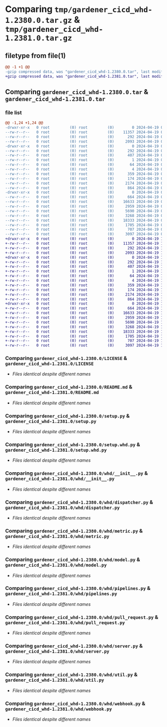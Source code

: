 # Comparing `tmp/gardener_cicd_whd-1.2380.0.tar.gz` & `tmp/gardener_cicd_whd-1.2381.0.tar.gz`

## filetype from file(1)

```diff
@@ -1 +1 @@
-gzip compressed data, was "gardener_cicd_whd-1.2380.0.tar", last modified: Fri Apr 19 09:26:18 2024, max compression
+gzip compressed data, was "gardener_cicd_whd-1.2381.0.tar", last modified: Fri Apr 19 12:30:42 2024, max compression
```

## Comparing `gardener_cicd_whd-1.2380.0.tar` & `gardener_cicd_whd-1.2381.0.tar`

### file list

```diff
@@ -1,24 +1,24 @@
-drwxr-xr-x   0 root         (0) root         (0)        0 2024-04-19 09:26:18.548904 gardener_cicd_whd-1.2380.0/
--rw-r--r--   0 root         (0) root         (0)    11357 2024-04-19 09:23:30.000000 gardener_cicd_whd-1.2380.0/LICENSE
--rw-r--r--   0 root         (0) root         (0)      292 2024-04-19 09:26:18.548904 gardener_cicd_whd-1.2380.0/PKG-INFO
--rw-r--r--   0 root         (0) root         (0)     2093 2024-04-19 09:23:30.000000 gardener_cicd_whd-1.2380.0/README.md
-drwxr-xr-x   0 root         (0) root         (0)        0 2024-04-19 09:26:18.548904 gardener_cicd_whd-1.2380.0/gardener_cicd_whd.egg-info/
--rw-r--r--   0 root         (0) root         (0)      292 2024-04-19 09:26:18.000000 gardener_cicd_whd-1.2380.0/gardener_cicd_whd.egg-info/PKG-INFO
--rw-r--r--   0 root         (0) root         (0)      407 2024-04-19 09:26:18.000000 gardener_cicd_whd-1.2380.0/gardener_cicd_whd.egg-info/SOURCES.txt
--rw-r--r--   0 root         (0) root         (0)        1 2024-04-19 09:26:18.000000 gardener_cicd_whd-1.2380.0/gardener_cicd_whd.egg-info/dependency_links.txt
--rw-r--r--   0 root         (0) root         (0)       64 2024-04-19 09:26:18.000000 gardener_cicd_whd-1.2380.0/gardener_cicd_whd.egg-info/requires.txt
--rw-r--r--   0 root         (0) root         (0)        4 2024-04-19 09:26:18.000000 gardener_cicd_whd-1.2380.0/gardener_cicd_whd.egg-info/top_level.txt
--rw-r--r--   0 root         (0) root         (0)      359 2024-04-19 09:23:30.000000 gardener_cicd_whd-1.2380.0/pyproject.toml
--rw-r--r--   0 root         (0) root         (0)      174 2024-04-19 09:26:18.548904 gardener_cicd_whd-1.2380.0/setup.cfg
--rw-r--r--   0 root         (0) root         (0)     2174 2024-04-19 09:23:30.000000 gardener_cicd_whd-1.2380.0/setup.py
--rw-r--r--   0 root         (0) root         (0)      864 2024-04-19 09:23:30.000000 gardener_cicd_whd-1.2380.0/setup.whd.py
-drwxr-xr-x   0 root         (0) root         (0)        0 2024-04-19 09:26:18.548904 gardener_cicd_whd-1.2380.0/whd/
--rw-r--r--   0 root         (0) root         (0)      664 2024-04-19 09:23:30.000000 gardener_cicd_whd-1.2380.0/whd/__init__.py
--rw-r--r--   0 root         (0) root         (0)    16633 2024-04-19 09:23:30.000000 gardener_cicd_whd-1.2380.0/whd/dispatcher.py
--rw-r--r--   0 root         (0) root         (0)     2959 2024-04-19 09:23:30.000000 gardener_cicd_whd-1.2380.0/whd/metric.py
--rw-r--r--   0 root         (0) root         (0)     5690 2024-04-19 09:23:30.000000 gardener_cicd_whd-1.2380.0/whd/model.py
--rw-r--r--   0 root         (0) root         (0)     3268 2024-04-19 09:23:30.000000 gardener_cicd_whd-1.2380.0/whd/pipelines.py
--rw-r--r--   0 root         (0) root         (0)    18333 2024-04-19 09:23:30.000000 gardener_cicd_whd-1.2380.0/whd/pull_request.py
--rw-r--r--   0 root         (0) root         (0)     1705 2024-04-19 09:23:30.000000 gardener_cicd_whd-1.2380.0/whd/server.py
--rw-r--r--   0 root         (0) root         (0)      707 2024-04-19 09:23:30.000000 gardener_cicd_whd-1.2380.0/whd/util.py
--rw-r--r--   0 root         (0) root         (0)     3097 2024-04-19 09:23:30.000000 gardener_cicd_whd-1.2380.0/whd/webhook.py
+drwxr-xr-x   0 root         (0) root         (0)        0 2024-04-19 12:30:42.251567 gardener_cicd_whd-1.2381.0/
+-rw-r--r--   0 root         (0) root         (0)    11357 2024-04-19 12:13:44.000000 gardener_cicd_whd-1.2381.0/LICENSE
+-rw-r--r--   0 root         (0) root         (0)      292 2024-04-19 12:30:42.251567 gardener_cicd_whd-1.2381.0/PKG-INFO
+-rw-r--r--   0 root         (0) root         (0)     2093 2024-04-19 12:13:44.000000 gardener_cicd_whd-1.2381.0/README.md
+drwxr-xr-x   0 root         (0) root         (0)        0 2024-04-19 12:30:42.251567 gardener_cicd_whd-1.2381.0/gardener_cicd_whd.egg-info/
+-rw-r--r--   0 root         (0) root         (0)      292 2024-04-19 12:30:42.000000 gardener_cicd_whd-1.2381.0/gardener_cicd_whd.egg-info/PKG-INFO
+-rw-r--r--   0 root         (0) root         (0)      407 2024-04-19 12:30:42.000000 gardener_cicd_whd-1.2381.0/gardener_cicd_whd.egg-info/SOURCES.txt
+-rw-r--r--   0 root         (0) root         (0)        1 2024-04-19 12:30:42.000000 gardener_cicd_whd-1.2381.0/gardener_cicd_whd.egg-info/dependency_links.txt
+-rw-r--r--   0 root         (0) root         (0)       64 2024-04-19 12:30:42.000000 gardener_cicd_whd-1.2381.0/gardener_cicd_whd.egg-info/requires.txt
+-rw-r--r--   0 root         (0) root         (0)        4 2024-04-19 12:30:42.000000 gardener_cicd_whd-1.2381.0/gardener_cicd_whd.egg-info/top_level.txt
+-rw-r--r--   0 root         (0) root         (0)      359 2024-04-19 12:13:44.000000 gardener_cicd_whd-1.2381.0/pyproject.toml
+-rw-r--r--   0 root         (0) root         (0)      174 2024-04-19 12:30:42.251567 gardener_cicd_whd-1.2381.0/setup.cfg
+-rw-r--r--   0 root         (0) root         (0)     2174 2024-04-19 12:13:44.000000 gardener_cicd_whd-1.2381.0/setup.py
+-rw-r--r--   0 root         (0) root         (0)      864 2024-04-19 12:13:44.000000 gardener_cicd_whd-1.2381.0/setup.whd.py
+drwxr-xr-x   0 root         (0) root         (0)        0 2024-04-19 12:30:42.251567 gardener_cicd_whd-1.2381.0/whd/
+-rw-r--r--   0 root         (0) root         (0)      664 2024-04-19 12:13:44.000000 gardener_cicd_whd-1.2381.0/whd/__init__.py
+-rw-r--r--   0 root         (0) root         (0)    16633 2024-04-19 12:13:44.000000 gardener_cicd_whd-1.2381.0/whd/dispatcher.py
+-rw-r--r--   0 root         (0) root         (0)     2959 2024-04-19 12:13:44.000000 gardener_cicd_whd-1.2381.0/whd/metric.py
+-rw-r--r--   0 root         (0) root         (0)     5690 2024-04-19 12:13:44.000000 gardener_cicd_whd-1.2381.0/whd/model.py
+-rw-r--r--   0 root         (0) root         (0)     3268 2024-04-19 12:13:44.000000 gardener_cicd_whd-1.2381.0/whd/pipelines.py
+-rw-r--r--   0 root         (0) root         (0)    18333 2024-04-19 12:13:44.000000 gardener_cicd_whd-1.2381.0/whd/pull_request.py
+-rw-r--r--   0 root         (0) root         (0)     1705 2024-04-19 12:13:44.000000 gardener_cicd_whd-1.2381.0/whd/server.py
+-rw-r--r--   0 root         (0) root         (0)      707 2024-04-19 12:13:44.000000 gardener_cicd_whd-1.2381.0/whd/util.py
+-rw-r--r--   0 root         (0) root         (0)     3097 2024-04-19 12:13:44.000000 gardener_cicd_whd-1.2381.0/whd/webhook.py
```

### Comparing `gardener_cicd_whd-1.2380.0/LICENSE` & `gardener_cicd_whd-1.2381.0/LICENSE`

 * *Files identical despite different names*

### Comparing `gardener_cicd_whd-1.2380.0/README.md` & `gardener_cicd_whd-1.2381.0/README.md`

 * *Files identical despite different names*

### Comparing `gardener_cicd_whd-1.2380.0/setup.py` & `gardener_cicd_whd-1.2381.0/setup.py`

 * *Files identical despite different names*

### Comparing `gardener_cicd_whd-1.2380.0/setup.whd.py` & `gardener_cicd_whd-1.2381.0/setup.whd.py`

 * *Files identical despite different names*

### Comparing `gardener_cicd_whd-1.2380.0/whd/__init__.py` & `gardener_cicd_whd-1.2381.0/whd/__init__.py`

 * *Files identical despite different names*

### Comparing `gardener_cicd_whd-1.2380.0/whd/dispatcher.py` & `gardener_cicd_whd-1.2381.0/whd/dispatcher.py`

 * *Files identical despite different names*

### Comparing `gardener_cicd_whd-1.2380.0/whd/metric.py` & `gardener_cicd_whd-1.2381.0/whd/metric.py`

 * *Files identical despite different names*

### Comparing `gardener_cicd_whd-1.2380.0/whd/model.py` & `gardener_cicd_whd-1.2381.0/whd/model.py`

 * *Files identical despite different names*

### Comparing `gardener_cicd_whd-1.2380.0/whd/pipelines.py` & `gardener_cicd_whd-1.2381.0/whd/pipelines.py`

 * *Files identical despite different names*

### Comparing `gardener_cicd_whd-1.2380.0/whd/pull_request.py` & `gardener_cicd_whd-1.2381.0/whd/pull_request.py`

 * *Files identical despite different names*

### Comparing `gardener_cicd_whd-1.2380.0/whd/server.py` & `gardener_cicd_whd-1.2381.0/whd/server.py`

 * *Files identical despite different names*

### Comparing `gardener_cicd_whd-1.2380.0/whd/util.py` & `gardener_cicd_whd-1.2381.0/whd/util.py`

 * *Files identical despite different names*

### Comparing `gardener_cicd_whd-1.2380.0/whd/webhook.py` & `gardener_cicd_whd-1.2381.0/whd/webhook.py`

 * *Files identical despite different names*

